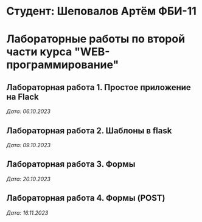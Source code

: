 # Студент: Шеповалов Артём ФБИ-11

# Лабораторные работы по второй части курса "WEB-программирование" 

## Лабораторная работа 1. Простое приложение на Flack

*Дата: 06.10.2023*

## Лабораторная работа 2. Шаблоны в flask

*Дата: 09.10.2023*

## Лабораторная работа 3. Формы

*Дата: 20.10.2023*

## Лабораторная работа 4. Формы (POST)

*Дата: 16.11.2023*


